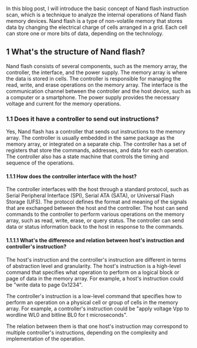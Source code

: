 In this blog post, I will introduce the basic concept of Nand flash instruction scan, which is a technique to analyze the internal operations of Nand flash memory devices. Nand flash is a type of non-volatile memory that stores data by changing the electrical charge of cells arranged in a grid. Each cell can store one or more bits of data, depending on the technology.

## 1 What's the structure of Nand flash?
Nand flash consists of several components, such as the memory array, the controller, the interface, and the power supply. The memory array is where the data is stored in cells. The controller is responsible for managing the read, write, and erase operations on the memory array. The interface is the communication channel between the controller and the host device, such as a computer or a smartphone. The power supply provides the necessary voltage and current for the memory operations.

### 1.1 Does it have a controller to send out instructions?
Yes, Nand flash has a controller that sends out instructions to the memory array. The controller is usually embedded in the same package as the memory array, or integrated on a separate chip. The controller has a set of registers that store the commands, addresses, and data for each operation. The controller also has a state machine that controls the timing and sequence of the operations.

#### 1.1.1 How does the controller interface with the host?
The controller interfaces with the host through a standard protocol, such as Serial Peripheral Interface (SPI), Serial ATA (SATA), or Universal Flash Storage (UFS). The protocol defines the format and meaning of the signals that are exchanged between the host and the controller. The host can send commands to the controller to perform various operations on the memory array, such as read, write, erase, or query status. The controller can send data or status information back to the host in response to the commands.

#### 1.1.1.1 What's the difference and relation between host's instruction and controller's instruction?
The host's instruction and the controller's instruction are different in terms of abstraction level and granularity. The host's instruction is a high-level command that specifies what operation to perform on a logical block or page of data in the memory array. For example, a host's instruction could be "write data to page 0x1234". 

The controller's instruction is a low-level command that specifies how to perform an operation on a physical cell or group of cells in the memory array. For example, a controller's instruction could be "apply voltage Vpp to wordline WL0 and bitline BL0 for t microseconds". 

The relation between them is that one host's instruction may correspond to multiple controller's instructions, depending on the complexity and implementation of the operation.


